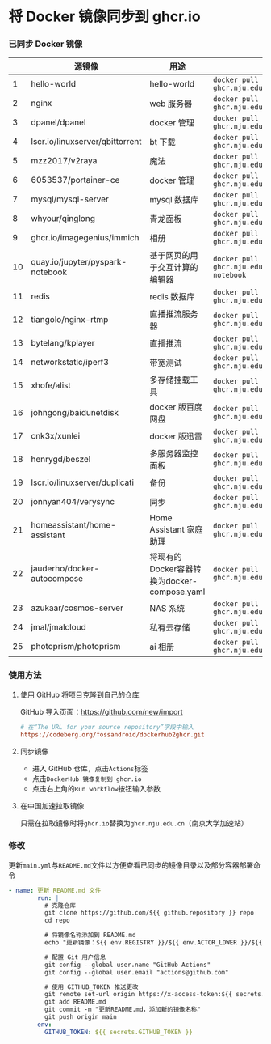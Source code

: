# 将 Docker 镜像同步到 ghcr.io

### 已同步 Docker 镜像

|   | 源镜像 | 用途 | pull 命令 | docker-compose |
| ---- | -------- | ---- | --------- | -------------- |
| 1 | hello-world                   | hello-world | `docker pull ghcr.nju.edu.cn/sqing33/hello-world`       | [example.yaml](https://github.com/sqing33/docker-image-sync/blob/main/docker-compose/example.yaml) |
| 2 | nginx                         | web 服务器  | `docker pull ghcr.nju.edu.cn/sqing33/nginx`             | [nginx.yaml](https://github.com/sqing33/docker-image-sync/blob/main/docker-compose/nginx.yaml) |
| 3 | dpanel/dpanel                 | docker 管理 | `docker pull ghcr.nju.edu.cn/sqing33/dpanel`            | [dpanel.yaml](https://github.com/sqing33/docker-image-sync/blob/main/docker-compose/dpanel.yaml) |
| 4 | lscr.io/linuxserver/qbittorrent | bt 下载 | `docker pull ghcr.nju.edu.cn/sqing33/qbittorrent` | [qbittorrent.yaml](https://github.com/sqing33/docker-image-sync/blob/main/docker-compose/qbittorrent.yaml) |
| 5 | mzz2017/v2raya | 魔法 | `docker pull ghcr.nju.edu.cn/sqing33/v2raya` | [v2raya.yaml](https://github.com/sqing33/docker-image-sync/blob/main/docker-compose/v2raya.yaml) |
| 6 | 6053537/portainer-ce | docker 管理 | `docker pull ghcr.nju.edu.cn/sqing33/portainer` | [portainer.yaml](https://github.com/sqing33/docker-image-sync/blob/main/docker-compose/portainer.yaml) |
| 7 | mysql/mysql-server | mysql 数据库 | `docker pull ghcr.nju.edu.cn/sqing33/mysql` | [mysql.yaml](https://github.com/sqing33/docker-image-sync/blob/main/docker-compose/mysql.yaml) |
| 8 | whyour/qinglong | 青龙面板 | `docker pull ghcr.nju.edu.cn/sqing33/qinglong` | [qinglong.yaml](https://github.com/sqing33/docker-image-sync/blob/main/docker-compose/qinglong.yaml) |
| 9 | ghcr.io/imagegenius/immich | 相册 | `docker pull ghcr.nju.edu.cn/sqing33/immich` | [immich.yaml](https://github.com/sqing33/docker-image-sync/blob/main/docker-compose/immich.yaml) |
| 10 | quay.io/jupyter/pyspark-notebook | 基于网页的用于交互计算的编辑器 | `docker pull ghcr.nju.edu.cn/sqing33/jupyter-notebook` | [jupyter-notebook.yaml](https://github.com/sqing33/docker-image-sync/blob/main/docker-compose/jupyter-notebook.yaml) |
| 11 | redis | redis 数据库 | `docker pull ghcr.nju.edu.cn/sqing33/redis` | [redis.yaml](https://github.com/sqing33/docker-image-sync/blob/main/docker-compose/redis.yaml) |
| 12 | tiangolo/nginx-rtmp | 直播推流服务器 | `docker pull ghcr.nju.edu.cn/sqing33/nginx-rtmp` | [nginx-rtmp.yaml](https://github.com/sqing33/docker-image-sync/blob/main/docker-compose/nginx-rtmp.yaml) |
| 13 | bytelang/kplayer | 直播推流 | `docker pull ghcr.nju.edu.cn/sqing33/kplayer` | [kplayer.yaml](https://github.com/sqing33/docker-image-sync/blob/main/docker-compose/kplayer.yaml) |
| 14 | networkstatic/iperf3 | 带宽测试 | `docker pull ghcr.nju.edu.cn/sqing33/iperf3` | [iperf3.yaml](https://github.com/sqing33/docker-image-sync/blob/main/docker-compose/iperf3.yaml) |
| 15 | xhofe/alist | 多存储挂载工具 | `docker pull ghcr.nju.edu.cn/sqing33/alist` | [alist.yaml](https://github.com/sqing33/docker-image-sync/blob/main/docker-compose/alist.yaml) |
| 16 | johngong/baidunetdisk | docker 版百度网盘 | `docker pull ghcr.nju.edu.cn/sqing33/baidunetdisk` | [baidunetdisk.yaml](https://github.com/sqing33/docker-image-sync/blob/main/docker-compose/baidunetdisk.yaml) |
| 17 | cnk3x/xunlei | docker 版迅雷 | `docker pull ghcr.nju.edu.cn/sqing33/xunlei` | [xunlei.yaml](https://github.com/sqing33/docker-image-sync/blob/main/docker-compose/xunlei.yaml) |
| 18 | henrygd/beszel | 多服务器监控面板 | `docker pull ghcr.nju.edu.cn/sqing33/beszel` | [beszel.yaml](https://github.com/sqing33/docker-image-sync/blob/main/docker-compose/beszel.yaml) |
| 19 | lscr.io/linuxserver/duplicati | 备份 | `docker pull ghcr.nju.edu.cn/sqing33/duplicati` | [duplicati.yaml](https://github.com/sqing33/docker-image-sync/blob/main/docker-compose/duplicati.yaml) |
| 20 | jonnyan404/verysync | 同步 | `docker pull ghcr.nju.edu.cn/sqing33/verysync` | [verysync.yaml](https://github.com/sqing33/docker-image-sync/blob/main/docker-compose/verysync.yaml) |
| 21 | homeassistant/home-assistant | Home Assistant 家庭助理 | `docker pull ghcr.nju.edu.cn/sqing33/homeassistant` | [homeassistant.yaml](https://github.com/sqing33/docker-image-sync/blob/main/docker-compose/homeassistant.yaml) |
| 22 | jauderho/docker-autocompose | 将现有的Docker容器转换为docker-compose.yaml | `docker pull ghcr.nju.edu.cn/sqing33/autocompose` | [autocompose.yaml](https://github.com/sqing33/docker-image-sync/blob/main/docker-compose/autocompose.yaml) |
| 23 | azukaar/cosmos-server | NAS 系统 | `docker pull ghcr.nju.edu.cn/sqing33/cosmos` | [cosmos.yaml](https://github.com/sqing33/docker-image-sync/blob/main/docker-compose/cosmos.yaml) |
| 24 | jmal/jmalcloud | 私有云存储 | `docker pull ghcr.nju.edu.cn/sqing33/jmalcloud` | [jmalcloud.yaml](https://github.com/sqing33/docker-image-sync/blob/main/docker-compose/jmalcloud.yaml) |
| 25 | photoprism/photoprism | ai 相册 | `docker pull ghcr.nju.edu.cn/sqing33/photoprism` | [photoprism.yaml](https://github.com/sqing33/docker-image-sync/blob/main/docker-compose/photoprism.yaml) |
### 使用方法

1. 使用 GitHub 将项目克隆到自己的仓库

   GitHub 导入页面：https://github.com/new/import

   ```ini
   # 在“The URL for your source repository”字段中输入
   https://codeberg.org/fossandroid/dockerhub2ghcr.git
   ```

2. 同步镜像

   - 进入 GitHub 仓库，点击`Actions`标签
   - 点击`DockerHub 镜像复制到 ghcr.io`
   - 点击右上角的`Run workflow`按钮输入参数

3. 在中国加速拉取镜像

   只需在拉取镜像时将`ghcr.io`替换为`ghcr.nju.edu.cn`（南京大学加速站）

### 修改

更新`main.yml`与`README.md`文件以方便查看已同步的镜像目录以及部分容器部署命令

```yaml
- name: 更新 README.md 文件
        run: |
          # 克隆仓库
          git clone https://github.com/${{ github.repository }} repo
          cd repo

          # 将镜像名称添加到 README.md
          echo "更新镜像：${{ env.REGISTRY }}/${{ env.ACTOR_LOWER }}/${{ env.IMAGE_NAME }}:${{ inputs.tag }}" >> README.md

          # 配置 Git 用户信息
          git config --global user.name "GitHub Actions"
          git config --global user.email "actions@github.com"

          # 使用 GITHUB_TOKEN 推送更改
          git remote set-url origin https://x-access-token:${{ secrets.GITHUB_TOKEN }}@github.com/${{ github.repository }}.git
          git add README.md
          git commit -m "更新README.md，添加新的镜像名称"
          git push origin main
        env:
          GITHUB_TOKEN: ${{ secrets.GITHUB_TOKEN }}
```
